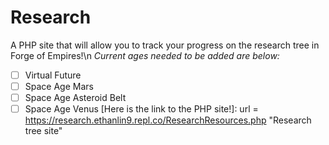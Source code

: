 # Research
A PHP site that will allow you to track your progress on the research tree in Forge of Empires!\n
*Current ages needed to be added are below:*
- [ ] Virtual Future
- [ ] Space Age Mars
- [ ] Space Age Asteroid Belt
- [ ] Space Age Venus
[Here is the link to the PHP site!]: url = https://research.ethanlin9.repl.co/ResearchResources.php "Research tree site"
